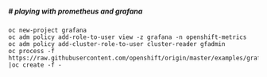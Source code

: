 ##### # playing with prometheus and grafana
```
oc new-project grafana
oc adm policy add-role-to-user view -z grafana -n openshift-metrics
oc adm policy add-cluster-role-to-user cluster-reader gfadmin
oc process -f https://raw.githubusercontent.com/openshift/origin/master/examples/grafana/grafana.yaml |oc create -f -
```
